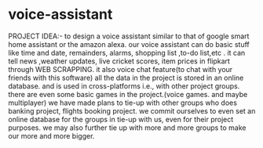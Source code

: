 # voice-assistant
PROJECT IDEA:- to design a voice assistant similar to that of google smart home assistant or the amazon alexa. our voice assistant can do basic stuff like time and date, remainders, alarms, shopping list ,to-do list,etc . it can tell news ,weather updates, live cricket scores, item prices in flipkart through WEB SCRAPPING. it also voice chat feature(to chat with your friends with this software) all the data in the project is stored in an online database. and is used in cross-platforms i.e., with other project groups. there are even some basic games in the project.(voice games. and maybe multiplayer) we have made plans to tie-up with other groups who does banking project, flights booking project. we commit ourselves to even set an online database for the groups in tie-up with us, even for their project purposes. we may also further tie up with more and more groups to make our more and more bigger.
